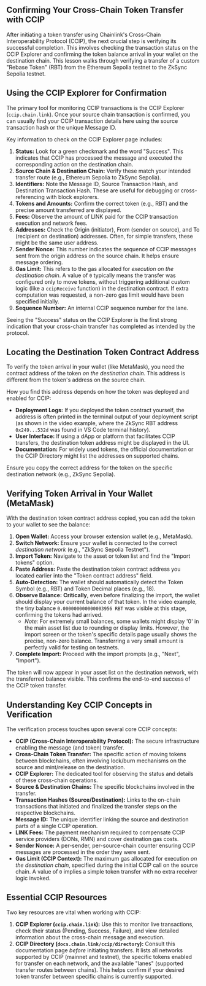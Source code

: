## Confirming Your Cross-Chain Token Transfer with CCIP

After initiating a token transfer using Chainlink's Cross-Chain Interoperability Protocol (CCIP), the next crucial step is verifying its successful completion. This involves checking the transaction status on the CCIP Explorer and confirming the token balance arrival in your wallet on the destination chain. This lesson walks through verifying a transfer of a custom "Rebase Token" (RBT) from the Ethereum Sepolia testnet to the ZkSync Sepolia testnet.

## Using the CCIP Explorer for Confirmation

The primary tool for monitoring CCIP transactions is the CCIP Explorer (`ccip.chain.link`). Once your source chain transaction is confirmed, you can usually find your CCIP transaction details here using the source transaction hash or the unique Message ID.

Key information to check on the CCIP Explorer page includes:

1.  **Status:** Look for a green checkmark and the word "Success". This indicates that CCIP has processed the message and executed the corresponding action on the destination chain.
2.  **Source Chain & Destination Chain:** Verify these match your intended transfer route (e.g., Ethereum Sepolia to ZkSync Sepolia).
3.  **Identifiers:** Note the Message ID, Source Transaction Hash, and Destination Transaction Hash. These are useful for debugging or cross-referencing with block explorers.
4.  **Tokens and Amounts:** Confirm the correct token (e.g., RBT) and the precise amount transferred are displayed.
5.  **Fees:** Observe the amount of LINK paid for the CCIP transaction execution and network fees.
6.  **Addresses:** Check the Origin (initiator), From (sender on source), and To (recipient on destination) addresses. Often, for simple transfers, these might be the same user address.
7.  **Sender Nonce:** This number indicates the sequence of CCIP messages sent from the origin address on the source chain. It helps ensure message ordering.
8.  **Gas Limit:** This refers to the gas allocated for *execution on the destination chain*. A value of `0` typically means the transfer was configured only to move tokens, without triggering additional custom logic (like a `ccipReceive` function) in the destination contract. If extra computation was requested, a non-zero gas limit would have been specified initially.
9.  **Sequence Number:** An internal CCIP sequence number for the lane.

Seeing the "Success" status on the CCIP Explorer is the first strong indication that your cross-chain transfer has completed as intended by the protocol.

## Locating the Destination Token Contract Address

To verify the token arrival in your wallet (like MetaMask), you need the contract address of the token *on the destination chain*. This address is different from the token's address on the source chain.

How you find this address depends on how the token was deployed and enabled for CCIP:

*   **Deployment Logs:** If you deployed the token contract yourself, the address is often printed in the terminal output of your deployment script (as shown in the video example, where the ZkSync RBT address `0x249...532d` was found in VS Code terminal history).
*   **User Interface:** If using a dApp or platform that facilitates CCIP transfers, the destination token address might be displayed in the UI.
*   **Documentation:** For widely used tokens, the official documentation or the CCIP Directory might list the addresses on supported chains.

Ensure you copy the correct address for the token on the specific destination network (e.g., ZkSync Sepolia).

## Verifying Token Arrival in Your Wallet (MetaMask)

With the destination token contract address copied, you can add the token to your wallet to see the balance:

1.  **Open Wallet:** Access your browser extension wallet (e.g., MetaMask).
2.  **Switch Network:** Ensure your wallet is connected to the correct *destination network* (e.g., "ZkSync Sepolia Testnet").
3.  **Import Token:** Navigate to the asset or token list and find the "Import tokens" option.
4.  **Paste Address:** Paste the destination token contract address you located earlier into the "Token contract address" field.
5.  **Auto-Detection:** The wallet should automatically detect the Token Symbol (e.g., RBT) and Token Decimal places (e.g., 18).
6.  **Observe Balance:** **Critically**, even before finalizing the import, the wallet should display your current balance of that token. In the video example, the tiny balance `0.000000000000003956 RBT` was visible at this stage, confirming the tokens had arrived.
    *   *Note:* For extremely small balances, some wallets might display '0' in the main asset list due to rounding or display limits. However, the import screen or the token's specific details page usually shows the precise, non-zero balance. Transferring a very small amount is perfectly valid for testing on testnets.
7.  **Complete Import:** Proceed with the import prompts (e.g., "Next", "Import").

The token will now appear in your asset list on the destination network, with the transferred balance visible. This confirms the end-to-end success of the CCIP token transfer.

## Understanding Key CCIP Concepts in Verification

The verification process touches upon several core CCIP concepts:

*   **CCIP (Cross-Chain Interoperability Protocol):** The secure infrastructure enabling the message (and token) transfer.
*   **Cross-Chain Token Transfer:** The specific action of moving tokens between blockchains, often involving lock/burn mechanisms on the source and mint/release on the destination.
*   **CCIP Explorer:** The dedicated tool for observing the status and details of these cross-chain operations.
*   **Source & Destination Chains:** The specific blockchains involved in the transfer.
*   **Transaction Hashes (Source/Destination):** Links to the on-chain transactions that initiated and finalized the transfer steps on the respective blockchains.
*   **Message ID:** The unique identifier linking the source and destination parts of a single CCIP operation.
*   **LINK Fees:** The payment mechanism required to compensate CCIP service providers (DONs, RMN) and cover destination gas costs.
*   **Sender Nonce:** A per-sender, per-source-chain counter ensuring CCIP messages are processed in the order they were sent.
*   **Gas Limit (CCIP Context):** The maximum gas allocated for execution *on the destination chain*, specified during the initial CCIP call on the source chain. A value of `0` implies a simple token transfer with no extra receiver logic invoked.

## Essential CCIP Resources

Two key resources are vital when working with CCIP:

1.  **CCIP Explorer (`ccip.chain.link`):** Use this to monitor live transactions, check their status (Pending, Success, Failure), and view detailed information about the cross-chain message and execution.
2.  **CCIP Directory (`docs.chain.link/ccip/directory`):** Consult this documentation page *before* initiating transfers. It lists all networks supported by CCIP (mainnet and testnet), the specific tokens enabled for transfer on each network, and the available "lanes" (supported transfer routes between chains). This helps confirm if your desired token transfer between specific chains is currently supported.